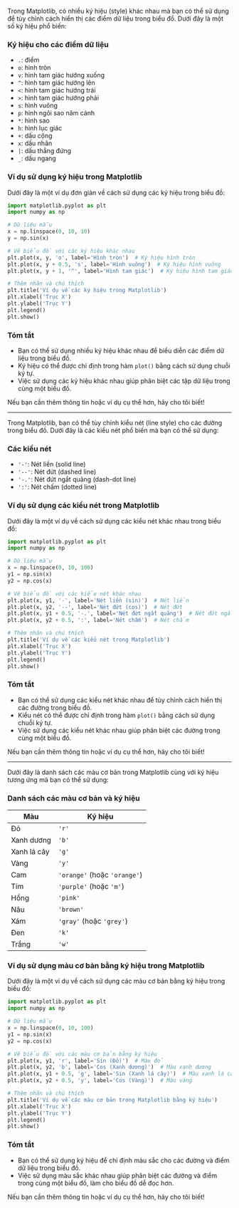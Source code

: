 Trong Matplotlib, có nhiều ký hiệu (style) khác nhau mà bạn có thể sử dụng để tùy chỉnh cách hiển thị các điểm dữ liệu trong biểu đồ. Dưới đây là một số ký hiệu phổ biến:

### Ký hiệu cho các điểm dữ liệu

- `.`: điểm
- `o`: hình tròn
- `v`: hình tam giác hướng xuống
- `^`: hình tam giác hướng lên
- `<`: hình tam giác hướng trái
- `>`: hình tam giác hướng phải
- `s`: hình vuông
- `p`: hình ngôi sao năm cánh
- `*`: hình sao
- `h`: hình lục giác
- `+`: dấu cộng
- `x`: dấu nhân
- `|`: dấu thẳng đứng
- `_`: dấu ngang

### Ví dụ sử dụng ký hiệu trong Matplotlib

Dưới đây là một ví dụ đơn giản về cách sử dụng các ký hiệu trong biểu đồ:

```python
import matplotlib.pyplot as plt
import numpy as np

# Dữ liệu mẫu
x = np.linspace(0, 10, 10)
y = np.sin(x)

# Vẽ biểu đồ với các ký hiệu khác nhau
plt.plot(x, y, 'o', label='Hình tròn')  # Ký hiệu hình tròn
plt.plot(x, y + 0.5, 's', label='Hình vuông')  # Ký hiệu hình vuông
plt.plot(x, y + 1, '^', label='Hình tam giác')  # Ký hiệu hình tam giác

# Thêm nhãn và chú thích
plt.title('Ví dụ về các ký hiệu trong Matplotlib')
plt.xlabel('Trục X')
plt.ylabel('Trục Y')
plt.legend()
plt.show()
```

### Tóm tắt
- Bạn có thể sử dụng nhiều ký hiệu khác nhau để biểu diễn các điểm dữ liệu trong biểu đồ.
- Ký hiệu có thể được chỉ định trong hàm `plot()` bằng cách sử dụng chuỗi ký tự.
- Việc sử dụng các ký hiệu khác nhau giúp phân biệt các tập dữ liệu trong cùng một biểu đồ.

Nếu bạn cần thêm thông tin hoặc ví dụ cụ thể hơn, hãy cho tôi biết!


------

Trong Matplotlib, bạn có thể tùy chỉnh kiểu nét (line style) cho các đường trong biểu đồ. Dưới đây là các kiểu nét phổ biến mà bạn có thể sử dụng:

### Các kiểu nét

- `'-'`: Nét liền (solid line)
- `'--'`: Nét đứt (dashed line)
- `'-.'`: Nét đứt ngắt quãng (dash-dot line)
- `':'`: Nét chấm (dotted line)

### Ví dụ sử dụng các kiểu nét trong Matplotlib

Dưới đây là một ví dụ về cách sử dụng các kiểu nét khác nhau trong biểu đồ:

```python
import matplotlib.pyplot as plt
import numpy as np

# Dữ liệu mẫu
x = np.linspace(0, 10, 100)
y1 = np.sin(x)
y2 = np.cos(x)

# Vẽ biểu đồ với các kiểu nét khác nhau
plt.plot(x, y1, '-', label='Nét liền (sin)')  # Nét liền
plt.plot(x, y2, '--', label='Nét đứt (cos)')  # Nét đứt
plt.plot(x, y1 + 0.5, '-.', label='Nét đứt ngắt quãng')  # Nét đứt ngắt quãng
plt.plot(x, y2 + 0.5, ':', label='Nét chấm')  # Nét chấm

# Thêm nhãn và chú thích
plt.title('Ví dụ về các kiểu nét trong Matplotlib')
plt.xlabel('Trục X')
plt.ylabel('Trục Y')
plt.legend()
plt.show()
```

### Tóm tắt
- Bạn có thể sử dụng các kiểu nét khác nhau để tùy chỉnh cách hiển thị các đường trong biểu đồ.
- Kiểu nét có thể được chỉ định trong hàm `plot()` bằng cách sử dụng chuỗi ký tự.
- Việc sử dụng các kiểu nét khác nhau giúp phân biệt các đường trong cùng một biểu đồ.

Nếu bạn cần thêm thông tin hoặc ví dụ cụ thể hơn, hãy cho tôi biết!

-----


Dưới đây là danh sách các màu cơ bản trong Matplotlib cùng với ký hiệu tương ứng mà bạn có thể sử dụng:

### Danh sách các màu cơ bản và ký hiệu

| Màu         | Ký hiệu   |
|-------------|-----------|
| Đỏ         | `'r'`     |
| Xanh dương  | `'b'`     |
| Xanh lá cây | `'g'`     |
| Vàng       | `'y'`     |
| Cam        | `'orange'` (hoặc `'orange'`) |
| Tím        | `'purple'` (hoặc `'m'`) |
| Hồng       | `'pink'`  |
| Nâu        | `'brown'` |
| Xám        | `'gray'` (hoặc `'grey'`) |
| Đen        | `'k'`     |
| Trắng      | `'w'`     |

### Ví dụ sử dụng màu cơ bản bằng ký hiệu trong Matplotlib

Dưới đây là một ví dụ về cách sử dụng các màu cơ bản bằng ký hiệu trong biểu đồ:

```python
import matplotlib.pyplot as plt
import numpy as np

# Dữ liệu mẫu
x = np.linspace(0, 10, 100)
y1 = np.sin(x)
y2 = np.cos(x)

# Vẽ biểu đồ với các màu cơ bản bằng ký hiệu
plt.plot(x, y1, 'r', label='Sin (Đỏ)')  # Màu đỏ
plt.plot(x, y2, 'b', label='Cos (Xanh dương)')  # Màu xanh dương
plt.plot(x, y1 + 0.5, 'g', label='Sin (Xanh lá cây)')  # Màu xanh lá cây
plt.plot(x, y2 + 0.5, 'y', label='Cos (Vàng)')  # Màu vàng

# Thêm nhãn và chú thích
plt.title('Ví dụ về các màu cơ bản trong Matplotlib bằng ký hiệu')
plt.xlabel('Trục X')
plt.ylabel('Trục Y')
plt.legend()
plt.show()
```

### Tóm tắt
- Bạn có thể sử dụng ký hiệu để chỉ định màu sắc cho các đường và điểm dữ liệu trong biểu đồ.
- Việc sử dụng màu sắc khác nhau giúp phân biệt các đường và điểm trong cùng một biểu đồ, làm cho biểu đồ dễ đọc hơn.

Nếu bạn cần thêm thông tin hoặc ví dụ cụ thể hơn, hãy cho tôi biết!
